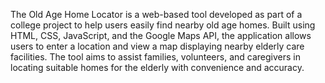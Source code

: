 The Old Age Home Locator is a web-based tool developed as part of a college project to help users easily find nearby old age homes. Built using HTML, CSS, JavaScript, and the Google Maps API, the application allows users to enter a location and view a map displaying nearby elderly care facilities. The tool aims to assist families, volunteers, and caregivers in locating suitable homes for the elderly with convenience and accuracy.

